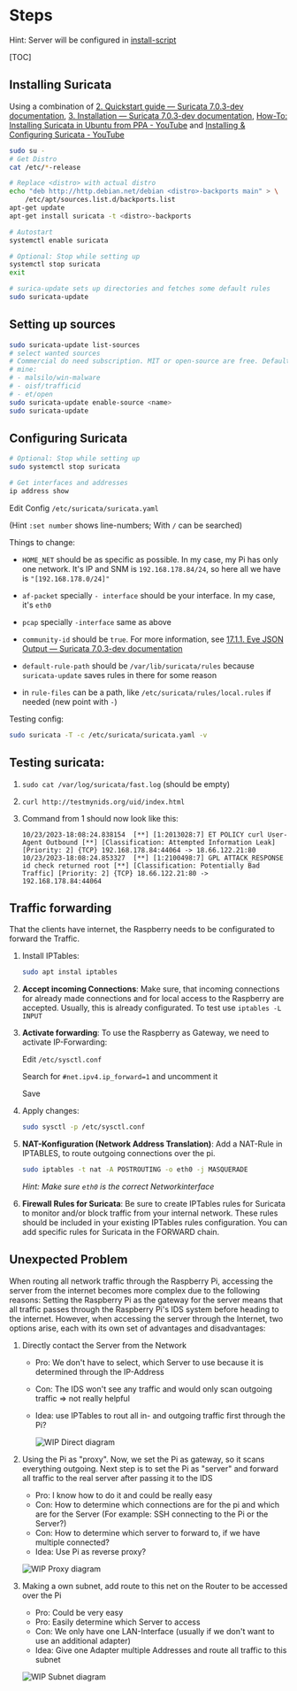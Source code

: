 # Steps

Hint: Server will be configured in [install-script](../install-script/Steps.md)

[TOC]

## Installing Suricata

Using a combination of [2. Quickstart guide — Suricata 7.0.3-dev documentation](https://docs.suricata.io/en/latest/quickstart.html), [3. Installation — Suricata 7.0.3-dev documentation](https://docs.suricata.io/en/latest/install.html#debian), [How-To: Installing Suricata in Ubuntu from PPA - YouTube](https://www.youtube.com/watch?v=zBlYESOSqpY&list=PLFqw30a25lWRIhAnQNb7ZaPpexPYgxhVv&index=2) and [Installing & Configuring Suricata - YouTube](https://www.youtube.com/watch?v=UXKbh0jPPpg)

```bash
sudo su -
# Get Distro
cat /etc/*-release

# Replace <distro> with actual distro
echo "deb http://http.debian.net/debian <distro>-backports main" > \
    /etc/apt/sources.list.d/backports.list
apt-get update
apt-get install suricata -t <distro>-backports

# Autostart
systemctl enable suricata

# Optional: Stop while setting up
systemctl stop suricata
exit

# surica-update sets up directories and fetches some default rules
sudo suricata-update
```

## Setting up sources

```bash
sudo suricata-update list-sources
# select wanted sources
# Commercial do need subscription. MIT or open-source are free. Default will be automatically installed
# mine:
# - malsilo/win-malware
# - oisf/trafficid
# - et/open
sudo suricata-update enable-source <name>
sudo suricata-update
```

## Configuring Suricata

```bash
# Optional: Stop while setting up
sudo systemctl stop suricata

# Get interfaces and addresses
ip address show
```

Edit Config `/etc/suricata/suricata.yaml`

(Hint `:set number` shows line-numbers; With `/` can be searched)

Things to change:

- `HOME_NET` should be as specific as possible. In my case, my Pi has only one network. It's IP and SNM is `192.168.178.84/24`, so here all we have is `"[192.168.178.0/24]"`

- `af-packet` specially `- interface` should be your interface. In my case, it's `eth0`

- `pcap` specially `-interface` same as above

- `community-id` should be `true`. For more information, see [17.1.1. Eve JSON Output — Suricata 7.0.3-dev documentation](https://docs.suricata.io/en/latest/output/eve/eve-json-output.html#community-flow-id)

- `default-rule-path` should be `/var/lib/suricata/rules` because `suricata-update` saves rules in there for some reason

- in `rule-files` can be a path, like `/etc/suricata/rules/local.rules` if needed (new point with `-`)

Testing config:

```bash
sudo suricata -T -c /etc/suricata/suricata.yaml -v
```

## Testing suricata:

1. `sudo cat /var/log/suricata/fast.log` (should be empty)

2. `curl http://testmynids.org/uid/index.html`

3. Command from 1 should now look like this:
   
   ```text
   10/23/2023-18:08:24.838154  [**] [1:2013028:7] ET POLICY curl User-Agent Outbound [**] [Classification: Attempted Information Leak] [Priority: 2] {TCP} 192.168.178.84:44064 -> 18.66.122.21:80
   10/23/2023-18:08:24.853327  [**] [1:2100498:7] GPL ATTACK_RESPONSE id check returned root [**] [Classification: Potentially Bad Traffic] [Priority: 2] {TCP} 18.66.122.21:80 -> 192.168.178.84:44064
   ```

## Traffic forwarding

That the clients have internet, the Raspberry needs to be configurated to forward the Traffic.

1. Install IPTables:
   
   ```bash
   sudo apt instal iptables
   ```

2. **Accept incoming Connections**:  Make sure, that incoming connections for already made connections and for local access to the Raspberry are accepted. Usually, this is already configurated. To test use `iptables -L INPUT`

3. **Activate forwarding**: To use the Raspberry as Gateway, we need to activate IP-Forwarding:
   
   Edit `/etc/sysctl.conf`
   
   Search for `#net.ipv4.ip_forward=1` and uncomment it
   
   Save

4. Apply changes: 
   
   ```bash
   sudo sysctl -p /etc/sysctl.conf
   ```

5. **NAT-Konfiguration (Network Address Translation)**: Add a NAT-Rule in IPTABLES, to route outgoing connections over the pi.
   
   ```bash
   sudo iptables -t nat -A POSTROUTING -o eth0 -j MASQUERADE
   ```
   
   *Hint: Make sure `eth0` is the correct Networkinterface*

6. **Firewall Rules for Suricata**: Be sure to create IPTables rules for Suricata to monitor and/or block traffic from your internal network. These rules should be included in your existing IPTables rules configuration. You can add specific rules for Suricata in the FORWARD chain.

## Unexpected Problem

When routing all network traffic through the Raspberry Pi, accessing the server from the internet becomes more complex due to the following reasons: Setting the Raspberry Pi as the gateway for the server means that all traffic passes through the Raspberry Pi's IDS system before heading to the internet. However, when accessing the server through the Internet, two options arise, each with its own set of advantages and disadvantages:

1. Directly contact the Server from the Network
   
   - Pro: We don't have to select, which Server to use because it is determined through the IP-Address
   
   - Con: The IDS won't see any traffic and would only scan outgoing traffic => not really helpful
   
   - Idea: use IPTables to rout all in- and outgoing traffic first through the Pi?
     
     ![WIP Direct diagram](assets/2023-11-01-15-42-27-image.png)

2. Using the Pi as "proxy". Now, we set the Pi as gateway, so it scans everything outgoing. Next step is to set the Pi as "server" and forward all traffic to the real server after passing it to the IDS
   
   - Pro: I know how to do it and could be really easy
   - Con: How to determine which connections are for the pi and which are for the Server (For example: SSH connecting to the Pi or the Server?)
   - Con: How to determine which server to forward to, if we have multiple connected?
   - Idea: Use Pi as reverse proxy?
   
   ![WIP Proxy diagram](assets/2023-11-01-15-43-57-image.png)

3. Making a own subnet, add route to this net on the Router to be accessed over the Pi
   
   - Pro: Could be very easy
   - Pro: Easily determine which Server to access
   - Con: We only have one LAN-Interface (usually if we don't want to use an additional adapter)
   - Idea: Give one Adapter multiple Addresses and route all traffic to this subnet
   
   ![WIP Subnet diagram](assets/2023-11-01-15-44-31-image.png)
